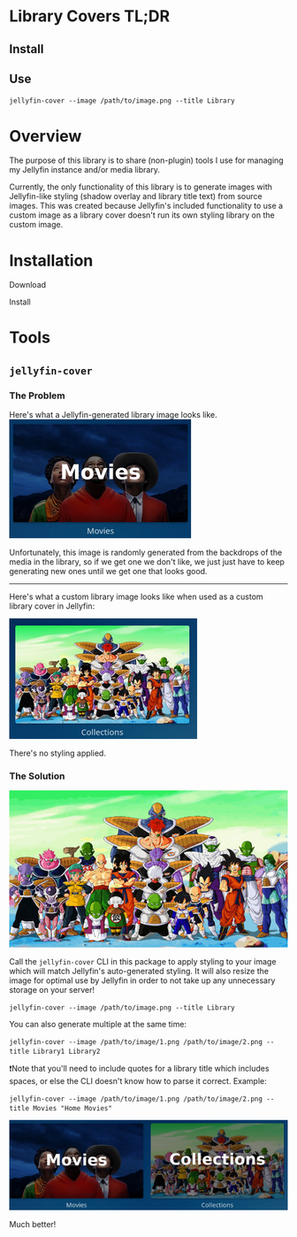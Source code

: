 # Library Covers TL;DR

## Install


## Use
`jellyfin-cover --image /path/to/image.png --title Library`

# Overview
The purpose of this library is to share (non-plugin) tools I use for managing my Jellyfin instance and/or media library.

Currently, the only functionality of this library is to generate images with Jellyfin-like styling (shadow overlay and 
library title text) from source images. 
This was created because Jellyfin's included functionality to use a custom image as a library cover doesn't run its own 
styling library on the custom image.

# Installation

Download

Install

# Tools
## `jellyfin-cover`
### The Problem
Here's what a Jellyfin-generated library image looks like.
![img_1.png](docs/img_1.png)

Unfortunately, this image is randomly generated from the backdrops of the media in the library, so if we get one we 
don't like, we just just have to keep generating new ones until we get one that looks good.

---
Here's what a custom library image looks like when used as a custom library cover in Jellyfin:

![img_1.png](docs/img_2.png)

There's no styling applied. 

### The Solution

![1.gif](docs%2F1.gif)

Call the `jellyfin-cover` CLI in this package to apply styling to your image which will match Jellyfin's auto-generated 
styling. It will also resize the image for optimal use by Jellyfin in order to not take up any unnecessary storage on 
your server!

`jellyfin-cover --image /path/to/image.png --title Library`

You can also generate multiple at the same time: 

`jellyfin-cover --image /path/to/image/1.png /path/to/image/2.png --title Library1 Library2`

❗️Note that you'll need to include quotes for a library title which includes spaces, or else the CLI doesn't know how to
parse it correct. Example: 

`jellyfin-cover --image /path/to/image/1.png /path/to/image/2.png --title Movies "Home Movies"`

![img_2.png](docs/img_3.png)

Much better!
